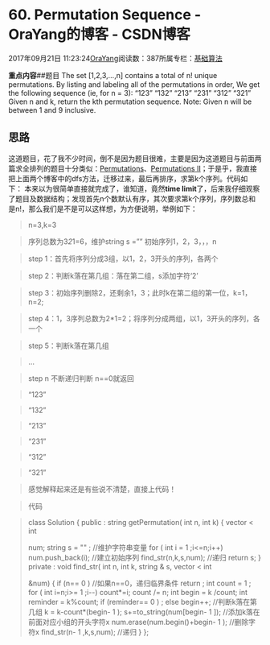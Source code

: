 
# 60. Permutation Sequence - OraYang的博客 - CSDN博客

2017年09月21日 11:23:24[OraYang](https://me.csdn.net/u010665216)阅读数：387所属专栏：[基础算法](https://blog.csdn.net/column/details/16604.html)



**重点内容**\#\#题目
The set [1,2,3,…,n] contains a total of n! unique permutations.
By listing and labeling all of the permutations in order,
We get the following sequence (ie, for n = 3):
“123”
“132”
“213”
“231”
“312”
“321”
Given n and k, return the kth permutation sequence.
Note: Given n will be between 1 and 9 inclusive.
## 思路
这道题目，花了我不少时间，倒不是因为题目很难，主要是因为这道题目与前面两篇求全排列的题目十分类似：[Permutations](http://blog.csdn.net/u010665216/article/details/78016334)、[Permutations II](http://blog.csdn.net/u010665216/article/details/78016461)；于是乎，我直接把上面两个博客中的dfs方法，迁移过来，最后再排序，求第k个序列。代码如下：
本来以为很简单直接就完成了，谁知道，竟然**time limit**了，后来我仔细观察了题目及数据结构；发现首先n个数默认有序，其次要求第k个序列，序列数总和是n!，那么我们是不是可以这样想，为方便说明，举例如下：
> n=3,k=3

> 序列总数为3*2*1=6，维护string s =”” 初始序列1，2，3，，，n

> step 1：首先将序列分成3组，以1，2，3开头的序列，各两个

> step 2：判断k落在第几组：落在第二组，s添加字符‘2’

> step 3：初始序列删除2，还剩余1，3；此时k在第二组的第一位，k=1，n=2;

> step 4：1，3序列总数为2*1=2；将序列分成两组，以1，3开头的序列，各一个

> step 5：判断k落在第几组

> …

> step n 不断递归判断 n==0就返回

> “123”

> “132”

> “213”

> “231”

> “312”

> “321”

> 感觉解释起来还是有些说不清楚，直接上代码！

> 代码

> class
> Solution {
> public
> :
> string
> getPermutation(
> int
> n,
> int
> k) {
> vector
> <
> int
> >
> num;
> string
> s =
> ""
> ;
> //维护字符串变量
> for
> (
> int
> i =
> 1
> ;i<=n;i++)
            num.push_back(i);
> //建立初始序列
> find_str(n,k,s,num);
> //递归
> return
> s;
    }
> private
> :
> void
> find_str(
> int
> n,
> int
> k,
> string
> & s,
> vector
> <
> int
> >
> &num)
    {
> if
> (n==
> 0
> )
> //如果n==0，递归临界条件
> return
> ;
> int
> count =
> 1
> ;
> for
> (
> int
> i=n;i>=
> 1
> ;i--)
            count*=i; 
        count /= n;
> int
> begin = k /count;
> int
> reminder = k%count;
> if
> (reminder==
> 0
> )
            ;
> else
> begin++;
> //判断k落在第几组
> k = k-count*(begin-
> 1
> );
        s+=to_string(num[begin-
> 1
> ]);
> //添加k落在前面对应小组的开头字符x
> num.erase(num.begin()+begin-
> 1
> );
> //删除字符x
> find_str(n-
> 1
> ,k,s,num);
> //递归
> }
};

